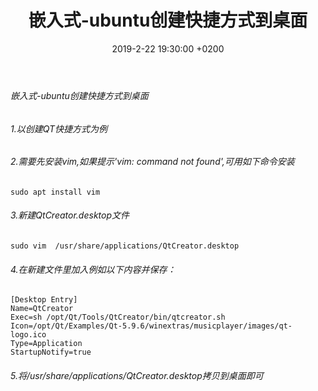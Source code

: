 ﻿---
layout: post
title:  "嵌入式-ubuntu创建快捷方式到桌面"
date:   2019-2-22 19:30:00 +0200
categories: 嵌入式
---

###### 嵌入式-ubuntu创建快捷方式到桌面      
###### 1.以创建QT快捷方式为例  
###### 2.需要先安装vim,如果提示'vim: command not found',可用如下命令安装  
```
sudo apt install vim
```
###### 3.新建QtCreator.desktop文件  
```
sudo vim  /usr/share/applications/QtCreator.desktop
```  
###### 4.在新建文件里加入例如以下内容并保存：
```
[Desktop Entry]
Name=QtCreator
Exec=sh /opt/Qt/Tools/QtCreator/bin/qtcreator.sh
Icon=/opt/Qt/Examples/Qt-5.9.6/winextras/musicplayer/images/qt-logo.ico
Type=Application
StartupNotify=true
```
###### 5.将/usr/share/applications/QtCreator.desktop拷贝到桌面即可  
